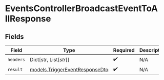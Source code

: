 # EventsControllerBroadcastEventToAllResponse


## Fields

| Field                                                                  | Type                                                                   | Required                                                               | Description                                                            |
| ---------------------------------------------------------------------- | ---------------------------------------------------------------------- | ---------------------------------------------------------------------- | ---------------------------------------------------------------------- |
| `headers`                                                              | Dict[str, List[*str*]]                                                 | :heavy_check_mark:                                                     | N/A                                                                    |
| `result`                                                               | [models.TriggerEventResponseDto](../models/triggereventresponsedto.md) | :heavy_check_mark:                                                     | N/A                                                                    |